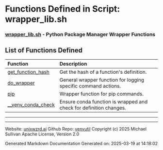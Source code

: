 # Functions Defined in Script: wrapper_lib.sh

### [wrapper_lib.sh](/docs/shdoc/bin/shinclude/scripts/wrapper_lib.sh.md) - Python Package Manager Wrapper Functions

## List of Functions Defined

| Function | Description |
|:--|:--|
| [get_function_hash](functions/get_function_hash.md) | Get the hash of a function's definition. |
| [do_wrapper](functions/do_wrapper.md) | General wrapper function for logging specific command actions. |
| [pip](functions/pip.md) | Wrapper function for pip commands. |
| [__venv_conda_check](functions/__venv_conda_check.md) | Ensure conda function is wrapped and check for definition changes. |

---

---

Website: [unixwzrd.ai](https://unixwzrd.ai)
Github Repo: [venvutil](https://github.com/unixwzrd/venvutil)
Copyright (c) 2025 Michael Sullivan
Apache License, Version 2.0

Generated Markdown Documentation
Generated on: 2025-03-19 at 14:18:02
